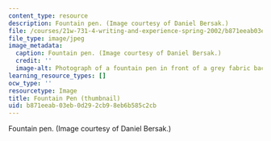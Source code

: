 ```yaml
---
content_type: resource
description: Fountain pen. (Image courtesy of Daniel Bersak.)
file: /courses/21w-731-4-writing-and-experience-spring-2002/b871eeab03eb0d292cb98eb6b585c2cb_21w-731-4s02-th.jpg
file_type: image/jpeg
image_metadata:
  caption: Fountain pen. (Image courtesy of Daniel Bersak.)
  credit: ''
  image-alt: Photograph of a fountain pen in front of a grey fabric background.
learning_resource_types: []
ocw_type: ''
resourcetype: Image
title: Fountain Pen (thumbnail)
uid: b871eeab-03eb-0d29-2cb9-8eb6b585c2cb
---
```

Fountain pen. (Image courtesy of Daniel Bersak.)


